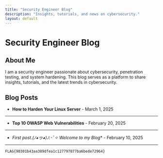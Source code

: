 ```yaml
---
title: "Security Engineer Blog"
description: "Insights, tutorials, and news on cybersecurity."
layout: default
---
```


# Security Engineer Blog

## About Me
I am a security engineer passionate about cybersecurity, penetration testing, and system hardening. This blog serves as a platform to share insights, tutorials, and the latest trends in cybersecurity.

## Blog Posts

- **How to Harden Your Linux Server** - March 1, 2025  
* * *

- **Top 10 OWASP Web Vulnerabilities** - February 20, 2025
* * *

- **First post.(ﾉ◕ヮ◕)ﾉ*:･ﾟ✧ Welcome to my Blog** - February 10, 2025
* * *

```
FLAG{90301b43aa389dfea1c127797877ba6bede72964}
```
